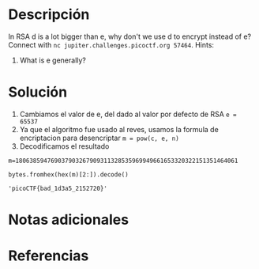 # Descripción
In RSA d is a lot bigger than e, why don't we use d to encrypt instead of e? Connect with `nc jupiter.challenges.picoctf.org 57464`.
Hints:
1. What is e generally?
# Solución
1. Cambiamos el valor de e, del dado al valor por defecto de RSA `e = 65537`
2. Ya que el algoritmo fue usado al reves, usamos la formula de encriptacion para desencriptar `m = pow(c, e, n)`
3. Decodificamos el resultado
```
m=180638594769037903267909311328535969949661653320322151351464061

bytes.fromhex(hex(m)[2:]).decode()

'picoCTF{bad_1d3a5_2152720}'
```

# Notas adicionales
# Referencias